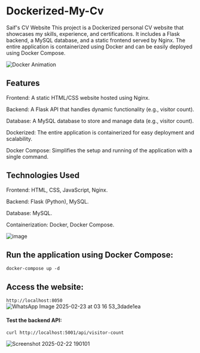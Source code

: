 # Dockerized-My-Cv
Saif's CV Website This project is a Dockerized personal CV website that showcases my skills, experience, and certifications. It includes a Flask backend, a MySQL database, and a static frontend served by Nginx. The entire application is containerized using Docker and can be easily deployed using Docker Compose.

![Docker Animation](https://github.com/user-attachments/assets/b1e921f8-f2df-4b23-a911-18375d302787)


## Features
Frontend: A static HTML/CSS website hosted using Nginx.

Backend: A Flask API that handles dynamic functionality (e.g., visitor count).

Database: A MySQL database to store and manage data (e.g., visitor count).

Dockerized: The entire application is containerized for easy deployment and scalability.

Docker Compose: Simplifies the setup and running of the application with a single command.


## Technologies Used
Frontend: HTML, CSS, JavaScript, Nginx.

Backend: Flask (Python), MySQL.

Database: MySQL.

Containerization: Docker, Docker Compose.

![image](https://github.com/user-attachments/assets/f86da8b6-4f35-4860-9c9c-69c02e9cf017)


## Run the application using Docker Compose:

`docker-compose up -d`


## Access the website:

`http://localhost:8050`
![WhatsApp Image 2025-02-23 at 03 16 53_3dade1ea](https://github.com/user-attachments/assets/adcce83a-4c6d-40a2-84b7-3d763ae4e626)

#### Test the backend API:

`curl http://localhost:5001/api/visitor-count`

![Screenshot 2025-02-22 190101](https://github.com/user-attachments/assets/6bf3c90e-b59a-407c-b72f-4703a3a7cd70)


